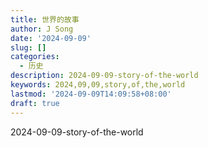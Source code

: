 ```yaml
---
title: 世界的故事
author: J Song
date: '2024-09-09'
slug: []
categories:
  - 历史
description: 2024-09-09-story-of-the-world
keywords: 2024,09,09,story,of,the,world
lastmod: '2024-09-09T14:09:58+08:00'
draft: true
---
```


2024-09-09-story-of-the-world

<!--more-->
